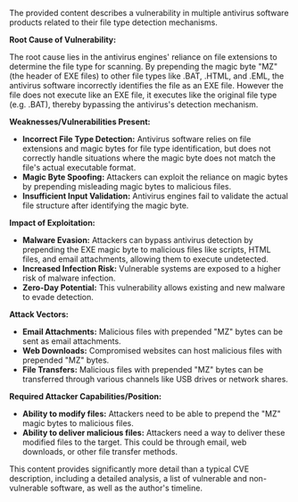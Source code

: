 The provided content describes a vulnerability in multiple antivirus software products related to their file type detection mechanisms.

**Root Cause of Vulnerability:**

The root cause lies in the antivirus engines' reliance on file extensions to determine the file type for scanning. By prepending the magic byte "MZ" (the header of EXE files) to other file types like .BAT, .HTML, and .EML, the antivirus software incorrectly identifies the file as an EXE file. However the file does not execute like an EXE file, it executes like the original file type (e.g. .BAT), thereby bypassing the antivirus's detection mechanism.

**Weaknesses/Vulnerabilities Present:**

- **Incorrect File Type Detection:** Antivirus software relies on file extensions and magic bytes for file type identification, but does not correctly handle situations where the magic byte does not match the file's actual executable format.
- **Magic Byte Spoofing:** Attackers can exploit the reliance on magic bytes by prepending misleading magic bytes to malicious files.
- **Insufficient Input Validation:** Antivirus engines fail to validate the actual file structure after identifying the magic byte.

**Impact of Exploitation:**

- **Malware Evasion:** Attackers can bypass antivirus detection by prepending the EXE magic byte to malicious files like scripts, HTML files, and email attachments, allowing them to execute undetected.
- **Increased Infection Risk:** Vulnerable systems are exposed to a higher risk of malware infection.
- **Zero-Day Potential:** This vulnerability allows existing and new malware to evade detection.

**Attack Vectors:**

- **Email Attachments:** Malicious files with prepended "MZ" bytes can be sent as email attachments.
- **Web Downloads:** Compromised websites can host malicious files with prepended "MZ" bytes.
- **File Transfers:** Malicious files with prepended "MZ" bytes can be transferred through various channels like USB drives or network shares.

**Required Attacker Capabilities/Position:**

- **Ability to modify files:** Attackers need to be able to prepend the "MZ" magic bytes to malicious files.
- **Ability to deliver malicious files:** Attackers need a way to deliver these modified files to the target. This could be through email, web downloads, or other file transfer methods.

This content provides significantly more detail than a typical CVE description, including a detailed analysis, a list of vulnerable and non-vulnerable software, as well as the author's timeline.